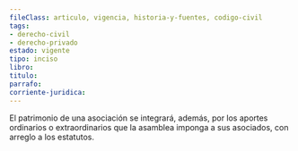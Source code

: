 ```yaml
---
fileClass: articulo, vigencia, historia-y-fuentes, codigo-civil
tags:
- derecho-civil
- derecho-privado
estado: vigente
tipo: inciso
libro:
titulo:
parrafo:
corriente-juridica:
---
```

El patrimonio de una asociación se integrará, además, por los aportes ordinarios o extraordinarios que la asamblea imponga a sus asociados, con arreglo a los estatutos.